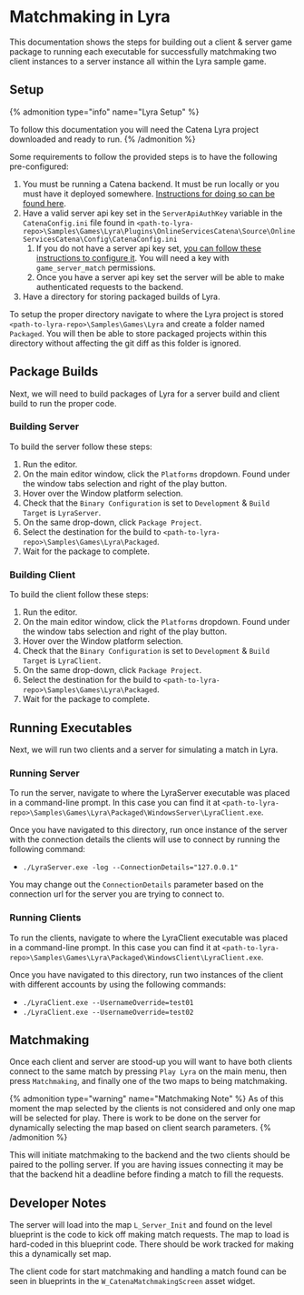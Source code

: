 # Matchmaking in Lyra

This documentation shows the steps for building out a client & server game package to running each executable for successfully matchmaking two client instances to a server instance all within the Lyra sample game.

## Setup

{% admonition type="info" name="Lyra Setup" %}
<!-- Todo: Add link to setting up lyra project once made. -->
To follow this documentation you will need the Catena Lyra project downloaded and ready to run.
{% /admonition %}

Some requirements to follow the provided steps is to have the following pre-configured:

<!-- Todo: Add docs for creating server api key and setting it in Unreal. Link to those in #2. -->
1. You must be running a Catena backend. It must be run locally or you must have it deployed somewhere. [Instructions for doing so can be found here](../../../../installation/index.md).
2. Have a valid server api key set in the `ServerApiAuthKey` variable in the `CatenaConfig.ini` file found in `<path-to-lyra-repo>\Samples\Games\Lyra\Plugins\OnlineServicesCatena\Source\OnlineServicesCatena\Config\CatenaConfig.ini`
   1. If you do not have a server api key set, [you can follow these instructions to configure it](../../../../features/api-keys/index.md). You will need a key with `game_server_match` permissions.
   2. Once you have a server api key set the server will be able to make authenticated requests to the backend.
3. Have a directory for storing packaged builds of Lyra.

To setup the proper directory navigate to where the Lyra project is stored `<path-to-lyra-repo>\Samples\Games\Lyra` and create a folder named `Packaged`.
You will then be able to store packaged projects within this directory without affecting the git diff as this folder is ignored.

## Package Builds

Next, we will need to build packages of Lyra for a server build and client build to run the proper code.

### Building Server

To build the server follow these steps:

1. Run the editor.
2. On the main editor window, click the `Platforms` dropdown. Found under the window tabs selection and right of the play button.
3. Hover over the Window platform selection.
4. Check that the `Binary Configuration` is set to `Development` & `Build Target` is `LyraServer`.
5. On the same drop-down, click `Package Project`.
6. Select the destination for the build to `<path-to-lyra-repo>\Samples\Games\Lyra\Packaged`.
7. Wait for the package to complete.

### Building Client

To build the client follow these steps:

1. Run the editor.
2. On the main editor window, click the `Platforms` dropdown. Found under the window tabs selection and right of the play button.
3. Hover over the Window platform selection.
4. Check that the `Binary Configuration` is set to `Development` & `Build Target` is `LyraClient`.
5. On the same drop-down, click `Package Project`.
6. Select the destination for the build to `<path-to-lyra-repo>\Samples\Games\Lyra\Packaged`.
7. Wait for the package to complete.

## Running Executables

Next, we will run two clients and a server for simulating a match in Lyra.

### Running Server

To run the server, navigate to where the LyraServer executable was placed in a command-line prompt. In this case you can find it at `<path-to-lyra-repo>\Samples\Games\Lyra\Packaged\WindowsServer\LyraClient.exe`.

Once you have navigated to this directory, run once instance of the server with the connection details the clients will use to connect by running the following command:

- `./LyraServer.exe -log --ConnectionDetails="127.0.0.1"`

You may change out the `ConnectionDetails` parameter based on the connection url for the server you are trying to connect to.

### Running Clients

To run the clients, navigate to where the LyraClient executable was placed in a command-line prompt. In this case you can find it at `<path-to-lyra-repo>\Samples\Games\Lyra\Packaged\WindowsClient\LyraClient.exe`.

Once you have navigated to this directory, run two instances of the client with different accounts by using the following commands:

- `./LyraClient.exe --UsernameOverride=test01`
- `./LyraClient.exe --UsernameOverride=test02`

## Matchmaking

Once each client and server are stood-up you will want to have both clients connect to the same match by pressing `Play Lyra` on the main menu, then press `Matchmaking`, and finally one of the two maps to being matchmaking.

{% admonition type="warning" name="Matchmaking Note" %}
As of this moment the map selected by the clients is not considered and only one map will be selected for play. There is work to be done on the server for dynamically selecting the map based on client search parameters.
{% /admonition %}

This will initiate matchmaking to the backend and the two clients should be paired to the polling server. If you are having issues connecting it may be that the backend hit a deadline before finding a match to fill the requests.  

## Developer Notes

The server will load into the map `L_Server_Init` and found on the level blueprint is the code to kick off making match requests. The map to load is hard-coded in this blueprint code. There should be work tracked for making this a dynamically set map.

The client code for start matchmaking and handling a match found can be seen in blueprints in the `W_CatenaMatchmakingScreen` asset widget.
